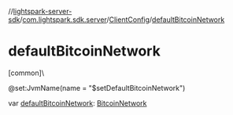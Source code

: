 //[lightspark-server-sdk](../../../index.md)/[com.lightspark.sdk.server](../index.md)/[ClientConfig](index.md)/[defaultBitcoinNetwork](default-bitcoin-network.md)

# defaultBitcoinNetwork

[common]\

@set:JvmName(name = &quot;$setDefaultBitcoinNetwork&quot;)

var [defaultBitcoinNetwork](default-bitcoin-network.md): [BitcoinNetwork](../../com.lightspark.sdk.server.model/-bitcoin-network/index.md)
